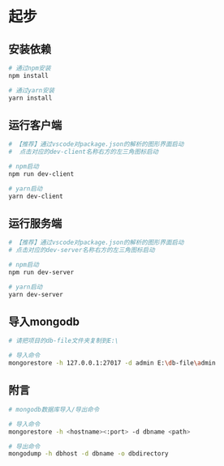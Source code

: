 # 起步

## 安装依赖
``` bash
# 通过npm安装
npm install

# 通过yarn安装
yarn install

```

## 运行客户端
``` bash
# 【推荐】通过vscode对package.json的解析的图形界面启动
#  点击对应的dev-client名称右方的左三角图标启动

# npm启动
npm run dev-client

# yarn启动
yarn dev-client
```

## 运行服务端
``` bash
# 【推荐】通过vscode对package.json的解析的图形界面启动
# 点击对应的dev-server名称右方的左三角图标启动

# npm启动
npm run dev-server

# yarn启动
yarn dev-server
```
## 导入mongodb
``` bash
# 请把项目的db-file文件夹复制到E:\

# 导入命令
mongorestore -h 127.0.0.1:27017 -d admin E:\db-file\admin
```

## 附言
``` bash
# mongodb数据库导入/导出命令

# 导入命令
mongorestore -h <hostname><:port> -d dbname <path>

# 导出命令
mongodump -h dbhost -d dbname -o dbdirectory
```
